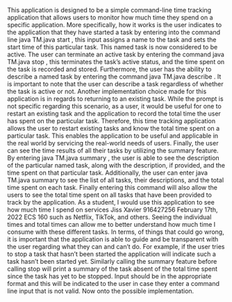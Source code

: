 This application is designed to be a simple command-line time tracking application that allows users to monitor how much time they spend on a specific application. More specifically, how it works is the user indicates to the application that they have started a task by entering into the command line java TM.java start <task name>, this input assigns a name to the task and sets the start time of this particular task. This named task is now considered to be active. The user can terminate an active task by entering the command java TM.java stop <task name>, this terminates the task’s active status, and the time spent on the task is recorded and stored. Furthermore, the user has the ability to describe a named task by entering the command java TM.java describe <task name> <description>. It is important to note that the user can describe a task regardless of whether the task is active or not. Another implementation choice made for this application is in regards to returning to an existing task. While the prompt is not specific regarding this scenario, as a user, it would be useful for one to restart an existing task and the application to record the total time the user has spent on the particular task. Therefore, this time tracking application allows the user to restart existing tasks and know the total time spent on a particular task. This enables the application to be useful and applicable in the real world by servicing the real-world needs of users.
Finally, the user can see the time results of all their tasks by utilizing the summary feature. By entering java TM.java summary <task name>, the user is able to see the description of the particular named task, along with the description, if provided, and the time spent on that particular task. Additionally, the user can enter java TM.java summary to see the list of all tasks, their descriptions, and the total time spent on each task. Finally entering this command will also allow the users to see the total time spent on all tasks that have been provided to track by the application. As a student, I would use this application to see how much time I spend on services
Jiss Xavier 916427256 February 17th, 2022 ECS 160
such as Netflix, TikTok, and others. Seeing the individual times and total times can allow me to better understand how much time I consume with these different tasks. In terms, of things that could go wrong, it is important that the application is able to guide and be transparent with the user regarding what they can and can’t do. For example, if the user tries to stop a task that hasn’t been started the application will indicate such a task hasn’t been started yet. Similarly calling the summary feature before calling stop will print a summary of the task absent of the total time spent since the task has yet to be stopped. Input should be in the appropriate format and this will be indicated to the user in case they enter a command line input that is not valid. Now onto the possible implementation.